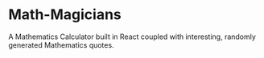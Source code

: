# Math-Magicians
A Mathematics Calculator built in React coupled with interesting, randomly generated Mathematics quotes.
